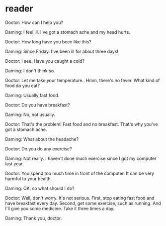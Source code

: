# reader

Doctor: How can I help you?

Daming: I feel ill. I've got a stomach ache and my head hurts.

Doctor: How long have you been like this?

Daming: Since Friday. I've been ill for about three days!

Doctor: I see. Have you caught a cold?

Daming: I don't think so.

Doctor: Let me take your temperature.. Hmm, there's no fever. What kind of food do you eat?

Daming: Usually fast food.

Doctor: Do you have breakfast?

Daming: No, not usually.

Doctor: That's the problem! Fast food and no breakfast. That's why you've got a stomach ache.

Daming: What about the headache?

Doctor: Do you do any exercise?

Daming: Not really. I haven't done much exercise since I got my computer last year.

Doctor: You spend too much time in front of the computer. It can be very harmful to your health.

Daming: OK, so what should I do?

Doctor: Well, don't worry. It's not serious. First, stop eating fast food and have breakfast every day. Second, get some exercise, such as running. And I'll give you some medicine. Take it three times a day.

Daming: Thank you, doctor.
